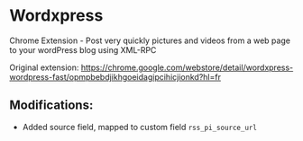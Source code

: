 # Wordxpress

Chrome Extension - Post very quickly pictures and videos from a web page to your wordPress blog using XML-RPC

Original extension: https://chrome.google.com/webstore/detail/wordxpress-wordpress-fast/opmpbebdjikhgoeidagipcihicjionkd?hl=fr

## Modifications:

- Added source field, mapped to custom field `rss_pi_source_url`
